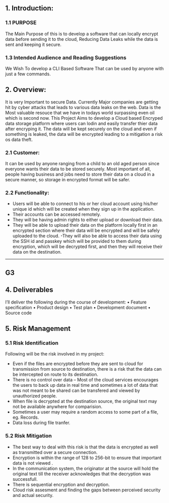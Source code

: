 ## 1. Introduction:

### 1.1 PURPOSE

The Main Purpose of this is to develop a software that can locally encrypt data before sending it to the cloud, Reducing Data Leaks while the data is sent and keeping it secure.

### 1.3 Intended Audience and Reading Suggestions

We Wish To develop a CLI Based Software That can be used by anyone with just a few commands.

## 2. Overview:

It is very Important to secure Data. Currently Major companies are getting hit by cyber attacks that leads to various data leaks on the web. Data is the Most valuable resouce that we have in todays world surpassing even oil which is second now. This Project Aims to develop a Cloud based Encryped data storage platform where users can lodin and easily transfer thier data after encryping it. The data will be kept securely on the cloud and even if something is leaked, the data will be encrypted leading to a mitigation a risk os data theft.

### 2.1 Customer:

It can be used by anyone ranging from a child to an old aged person since everyone wants their data to be stored securely. Most important of all, people having business and jobs need to store their data on a cloud in a secure manner, so storage in encrypted format will be safer.

### 2.2 Functionality:

- Users will be able to connect to his or her cloud account using his/her unique id which will be created when they sign up in the application.
- Their accounts can be accessed remotely.
- They will be having admin rights to either upload or download their data.
- They will be able to upload their data on the platform locally first in an encrypted section where their data will be encrypted and will be safely uploaded to the cloud.
-They will also be able to access their data using the SSH id and passkey which will be provided to them during encryption, which will be decrypted first, and then they will receive their data on the destination.

--------------------------------------------------------------
G3
--------------------------------------------------------------

## 4. Deliverables

I’ll deliver the following during the course of development:
    • Feature specification
    • Product design
    • Test plan
    • Development document
    • Source code

## 5. Risk Management

### 5.1 Risk Identification

Following will be the risk involved in my project:

- Even if the files are encrypted before they are sent to cloud for transmission from source to destination, there is a risk that the data can be intercepted on route to its destination.
- There is no control over data – Most of the cloud services encourages the users to back up data in real time and sometimes a lot of data that was not meant to be shared can be transfered and viewed by unauthorized people.
- When file is decrypted at the destination source, the original text may not be available anywhere for comparision.
- Sometimes a user may require a random access to some part of a file, eg. Records.
- Data loss during file tranfer.

### 5.2 Risk Mitigation

- The best way to deal with this risk is that the data is encrypted as well as transmitted over a secure connection.
- Encryption is within the range of 128 to 256-bit to ensure that important data is not viewed .
- In the communication system, the originator at the source will hold the original text till the receiver acknowledges that the decryption was successfull.
- There is sequential encryption and decryption.
- Cloud risk assesment and finding the gaps between perceived security and actual security.
